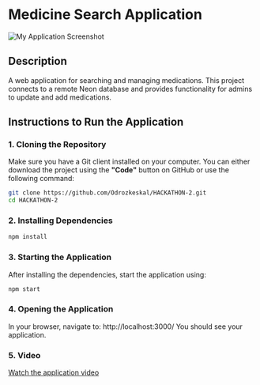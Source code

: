 # Medicine Search Application
![My Application Screenshot](https://sun6-22.userapi.com/impg/VX_XAHghXMucr3CQf177BYS-rn18lt7xuB0EJg/hNrY4thAJfI.jpg?size=1280x633&quality=96&sign=f9071c7cd8b5b91e7d3dc30ba2d39254&type=album)
## Description
A web application for searching and managing medications. This project connects to a remote Neon database and provides functionality for admins to update and add medications.

## Instructions to Run the Application
### 1. Cloning the Repository
Make sure you have a Git client installed on your computer. You can either download the project using the **"Code"** button on GitHub or use the following command:
```bash
git clone https://github.com/Odrozkeskal/HACKATHON-2.git
cd HACKATHON-2
```
### 2. Installing Dependencies
```bash
npm install
```
### 3. Starting the Application
After installing the dependencies, start the application using:
```bash
npm start
```
 ### 4. Opening the Application
In your browser, navigate to: http://localhost:3000/
You should see your application.

 ### 5. Video 
 [Watch the application video](https://www.youtube.com/watch?v=Z1pj9nw82XA)



